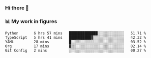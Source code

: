 ### Hi there 👋

### 📊 My work in figures

<!--START_SECTION:waka-->
```text
Python       6 hrs 57 mins   █████████████░░░░░░░░░░░░   51.71 % 
TypeScript   5 hrs 41 mins   ██████████▓░░░░░░░░░░░░░░   42.32 % 
YAML         28 mins         █░░░░░░░░░░░░░░░░░░░░░░░░   03.52 % 
Org          17 mins         ▓░░░░░░░░░░░░░░░░░░░░░░░░   02.14 % 
Git Config   2 mins          ░░░░░░░░░░░░░░░░░░░░░░░░░   00.27 % 
```
<!--END_SECTION:waka-->
